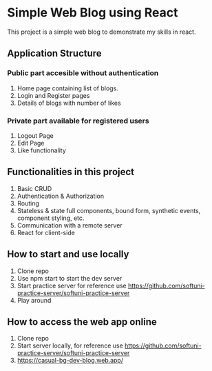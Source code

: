 # Simple Web Blog using React

This project is a simple web blog to demonstrate my skills in react.

## Application Structure

### Public part accesible without authentication

1. Home page containing list of blogs.
1. Login and Register pages
1. Details of blogs with number of likes

### Private part available for registered users

1. Logout Page
1. Edit Page
1. Like functionality

## Functionalities in this project

1. Basic CRUD
1. Authentication & Authorization
1. Routing
1. Stateless & state full components, bound form, synthetic events, component styling, etc.
1. Communication with a remote server
1. React for client-side

## How to start and use locally

1. Clone repo
1. Use npm start to start the dev server
1. Start practice server for reference use https://github.com/softuni-practice-server/softuni-practice-server
1. Play around

## How to access the web app online
1. Clone repo
1. Start server locally, for reference use https://github.com/softuni-practice-server/softuni-practice-server
1. https://casual-bg-dev-blog.web.app/
